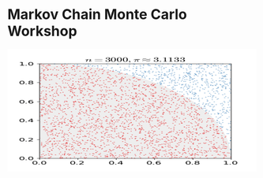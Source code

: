 # Markov Chain Monte Carlo Workshop

<!-- ![Monte Carlo Pi](src/visualizations/monte_carlo_pi.gif =50x50) -->
<img src="src/visualizations/monte_carlo_pi.gif" width="750" height="250"/>
